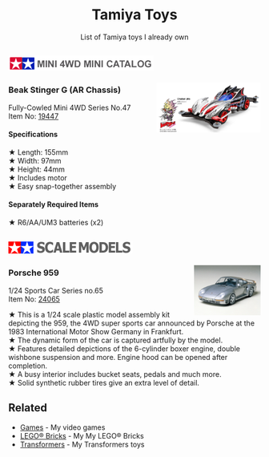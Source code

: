 <h1 align="center">Tamiya Toys</h1>

<p align="center">List of Tamiya toys I already own</p>

## ![Mini 4WD](https://raw.githubusercontent.com/LitoMore/tamiya-toys/main/media/h2-mini-4wd.gif)

<img align="right" height="100" src="https://raw.githubusercontent.com/LitoMore/tamiya-toys/main/media/item-19447.jpg" />

### Beak Stinger G (AR Chassis)

Fully-Cowled Mini 4WD Series No.47\
Item No: [19447](https://www.tamiya.com/english/products/19447/index.htm)

#### Specifications

★ Length: 155mm\
★ Width: 97mm\
★ Height: 44mm\
★ Includes motor\
★ Easy snap-together assembly

#### Separately Required Items

★ R6/AA/UM3 batteries (x2)

## ![Scale Models](https://raw.githubusercontent.com/LitoMore/tamiya-toys/main/media/h2-scale-models.gif)

<img align="right" height="100" src="https://raw.githubusercontent.com/LitoMore/tamiya-toys/main/media/item-24065.jpg" />

### Porsche 959

1/24 Sports Car Series no.65\
Item No: [24065](https://www.tamiya.com/english/products/24065/index.htm)

★ This is a 1/24 scale plastic model assembly kit depicting the 959, the 4WD super sports car announced by Porsche at the 1983 International Motor Show Germany in Frankfurt.\
★ The dynamic form of the car is captured artfully by the model.\
★ Features detailed depictions of the 6-cylinder boxer engine, double wishbone suspension and more. Engine hood can be opened after completion.\
★ A busy interior includes bucket seats, pedals and much more.\
★ Solid synthetic rubber tires give an extra level of detail.

## Related

- [Games](https://github.com/LitoMore/games) - My video games
- [LEGO® Bricks](https://github.com/LitoMore/lego-bricks) - My My LEGO® Bricks
- [Transformers](https://github.com/LitoMore/transformers) - My Transformers toys
